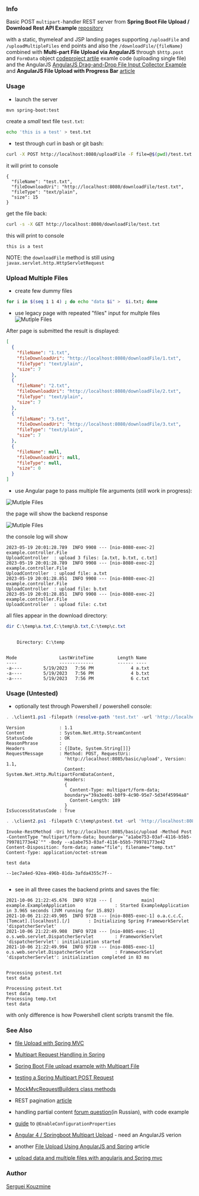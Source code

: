 ### Info

Basic POST `multipart-`handler REST server from __Spring Boot File Upload / Download Rest API Example__  [repository](https://github.com/callicoder/spring-boot-file-upload-download-rest-api-example)

with a static, thymeleaf and JSP landing pages
supporting `/uploadFile` and `/uploadMultipleFiles` end points and also the `/downloadFile/{fileName}`
combined with __Multi-part File Upload via AngularJS__ through `$http.post` and `FormData` object [codeproject artile](https://www.codeproject.com/Articles/5292552/AngularJS-FormData-Multi-part-File-Upload) examle code (uploading single file) and the AngularJS [AngularJS Drag-and-Drop File Input Collector Example](https://www.webappers.com/2011/09/28/drag-drop-file-upload-with-html5-javascript/) and __AngularJS File Upload with Progress Bar__ [article](http://www.matlus.com/html5-file-upload-with-progress)

### Usage

* launch the server
```sh
mvn spring-boot:test
```

create a *small*  text file `test.txt`:
```sh
echo 'this is a test' > test.txt
```

* test through curl in bash or git bash:

```sh
curl -X POST http://localhost:8080/uploadFile -F file=@$(pwd)/test.txt
```
it will print to console

```text
{
  "fileName": "test.txt",
  "fileDownloadUri": "http://localhost:8080/downloadFile/test.txt",
  "fileType": "text/plain",
  "size": 15
}

```
get the file back:

```sh
curl -s -X GET http://localhost:8080/downloadFile/test.txt
```

this will print to console
```text
this is a test
```

NOTE: the `downloadFile` method is still using `javax.servlet.http.HttpServletRequest`

### Upload Multiple Files
* create few dummy files
```sh
for i in $(seq 1 1 4) ; do echo "data $i" >  $i.txt; done
```
* use legacy page with repeated "files" input for multple files
![Mutlple Files](https://github.com/sergueik/springboot_study/blob/master/basic-multipart-upload/screenshots/capture-legacy-upload-files.png)

After page is  submitted the result is displayed:
```json
[
  {
    "fileName": "1.txt",
    "fileDownloadUri": "http://localhost:8080/downloadFile/1.txt",
    "fileType": "text/plain",
    "size": 7
  },
  {
    "fileName": "2.txt",
    "fileDownloadUri": "http://localhost:8080/downloadFile/2.txt",
    "fileType": "text/plain",
    "size": 7
  },
  {
    "fileName": "3.txt",
    "fileDownloadUri": "http://localhost:8080/downloadFile/3.txt",
    "fileType": "text/plain",
    "size": 7
  },
  {
    "fileName": null,
    "fileDownloadUri": null,
    "fileType": null,
    "size": 0
  }
]
```
 
* use Angular page to pass multiple file arguments (still work in progress):

![Mutlple Files](https://github.com/sergueik/springboot_study/blob/master/basic-multipart-upload/screenshots/capture-upload-files.png)

the page will show the backend response

![Mutlple Files](https://github.com/sergueik/springboot_study/blob/master/basic-multipart-upload/screenshots/capture-drag-and-drop-upload-files.png)

the console log will show

```text
2023-05-19 20:01:28.789  INFO 9908 --- [nio-8080-exec-2] example.controller.File
UploadController  : upload 3 files: [a.txt, b.txt, c.txt]
2023-05-19 20:01:28.789  INFO 9908 --- [nio-8080-exec-2] example.controller.File
UploadController  : upload file: a.txt
2023-05-19 20:01:28.851  INFO 9908 --- [nio-8080-exec-2] example.controller.File
UploadController  : upload file: b.txt
2023-05-19 20:01:28.851  INFO 9908 --- [nio-8080-exec-2] example.controller.File
UploadController  : upload file: c.txt
```

all files appear in the download directory:
```powershell
dir C:\temp\a.txt,C:\temp\b.txt,C:\temp\c.txt

```
```text

    Directory: C:\temp


Mode                LastWriteTime         Length Name
----                -------------         ------ ----
-a----        5/19/2023   7:56 PM              4 a.txt
-a----        5/19/2023   7:56 PM              4 b.txt
-a----        5/19/2023   7:56 PM              6 c.txt

```

### Usage (Untested)
* optionally test through Powershell / powershell console:
```powershell
. .\client1.ps1 -filepath (resolve-path 'test.txt' -url 'http://localhost:8080/uploadFile'
```
```text
Version             : 1.1
Content             : System.Net.Http.StreamContent
StatusCode          : OK
ReasonPhrase        :
Headers             : {[Date, System.String[]]}
RequestMessage      : Method: POST, RequestUri:
                      'http://localhost:8085/basic/upload', Version: 1.1,
                      Content: System.Net.Http.MultipartFormDataContent,
                      Headers:
                      {
                        Content-Type: multipart/form-data;
                      boundary="39a3ee01-b0f9-4c90-95e7-5d34f45994a8"
                        Content-Length: 189
                      }
IsSuccessStatusCode : True
```
```powershell
. .\client2.ps1 -filepath C:\temp\pstest.txt -url 'http://localhost:8085/basic/upload'
```
```text
Invoke-RestMethod -Uri http://localhost:8085/basic/upload -Method Post -ContentType "multipart/form-data; boundary=`"a1abe753-03af-4116-b5b5-799781773e42`"" -Body --a1abe753-03af-4116-b5b5-799781773e42
Content-Disposition: form-data; name="file"; filename="temp.txt"
Content-Type: application/octet-stream

test data

--1ec7a4ed-92ea-496b-81da-3afda4355c7f--


```


* see in all three cases the backend prints and saves the file:
```text
2021-10-06 21:22:45.676  INFO 9728 --- [           main] example.ExampleApplication               : Started ExampleApplication in 3.965 seconds (JVM running for 15.892)
2021-10-06 21:22:49.905  INFO 9728 --- [nio-8085-exec-1] o.a.c.c.C.[Tomcat].[localhost].[/]       : Initializing Spring FrameworkServlet 'dispatcherServlet'
2021-10-06 21:22:49.908  INFO 9728 --- [nio-8085-exec-1] o.s.web.servlet.DispatcherServlet        : FrameworkServlet 'dispatcherServlet': initialization started
2021-10-06 21:22:49.994  INFO 9728 --- [nio-8085-exec-1] o.s.web.servlet.DispatcherServlet        : FrameworkServlet 'dispatcherServlet': initialization completed in 83 ms


Processing pstest.txt
test data

Processing pstest.txt
test data
Processing temp.txt
test data
```

with only difference is how Powershell client scripts transmit the file.

### See Also
  * [file Upload with Spring MVC](https://www.baeldung.com/spring-file-upload)
  * [Multipart Request Handling in Spring](https://www.baeldung.com/sprint-boot-multipart-requests)
  * [Spring Boot File upload example with Multipart File](https://www.bezkoder.com/spring-boot-file-upload/)
  * [testing a Spring Multipart POST Request](https://www.baeldung.com/spring-multipart-post-request-test)
  * [MockMvcRequestBuilders class methods](https://docs.spring.io/spring-framework/docs/current/javadoc-api/org/springframework/test/web/servlet/request/MockMvcRequestBuilders.html)

  * REST pagination [article](https://www.baeldung.com/rest-api-pagination-in-spring) 
  * handling partial content [forum question](https://qna.habr.com/q/1258736)(in Russian), with code example
  * [guide](https://www.baeldung.com/spring-enable-config-properties) to `@EnableConfigurationProperties`
  * [Angular 4 / Springboot Multipart Upload](https://medium.com/linkit-intecs/file-upload-download-as-multipart-file-using-angular-6-spring-boot-7ad06d841c21) - need an AngularJS verion
  * another [File Upload Using AngularJS and Spring](https://dzone.com/articles/file-upload-using-angularjs-and-spring) article
  * [upload data and multiple files with angularjs and Spring mvc](https://stackoverflow.com/questions/47536401/upload-data-and-multiple-files-with-angularjs-and-spring-mvc)

### Author
[Serguei Kouzmine](kouzmine_serguei@yahoo.com)

